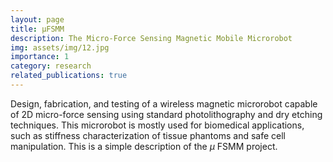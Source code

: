 ```yaml
---
layout: page
title: μFSMM
description: The Micro-Force Sensing Magnetic Mobile Microrobot
img: assets/img/12.jpg
importance: 1
category: research
related_publications: true
---
```


Design, fabrication, and testing of a wireless magnetic microrobot capable of 2D micro-force sensing using standard photolithography and dry etching techniques. This microrobot is mostly used for biomedical applications, such as stiffness characterization of tissue phantoms and safe cell manipulation. 
This is a simple description of the $\mu$ FSMM project. 

